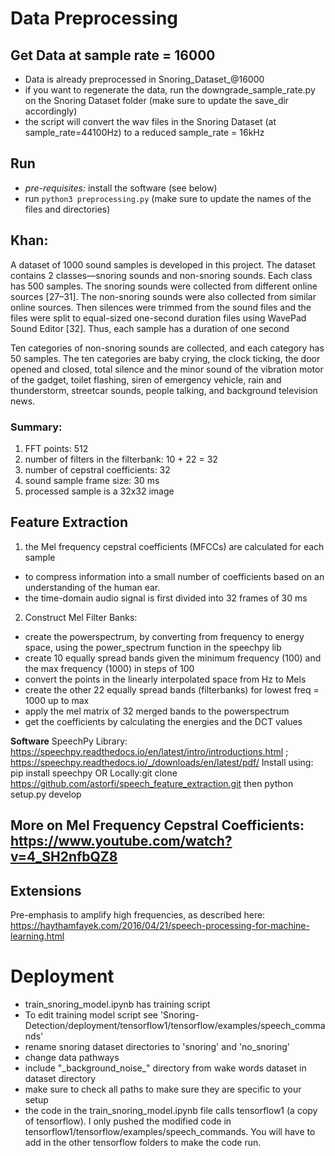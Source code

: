 # Data Preprocessing 

## Get Data at sample rate = 16000
- Data is already preprocessed in Snoring_Dataset_@16000
- if you want to regenerate the data, run the downgrade_sample_rate.py on the Snoring Dataset folder (make sure to update the save_dir accordingly)
- the script will convert the wav files in the Snoring Dataset (at sample_rate=44100Hz) to a reduced sample_rate = 16kHz 



## Run 
 - *pre-requisites:* install the software (see below)
 - run `python3 preprocessing.py` (make sure to update the names of the files and directories)

## Khan: 
A dataset of 1000 sound samples is developed in this project. The dataset contains 2 classes—snoring
sounds and non-snoring sounds. Each class has 500 samples. The snoring sounds were collected from
different online sources [27–31]. The non-snoring sounds were also collected from similar online sources.
Then silences were trimmed from the sound files and the files were split to equal-sized one-second
duration files using WavePad Sound Editor [32]. Thus, each sample has a duration of one second

Ten categories of non-snoring sounds are collected, and each category has
50 samples. The ten categories are baby crying, the clock ticking, the door opened and closed, total
silence and the minor sound of the vibration motor of the gadget, toilet flashing, siren of emergency
vehicle, rain and thunderstorm, streetcar sounds, people talking, and background television news.

### Summary: 
1. FFT points: 512
2. number of filters in the filterbank: 10 + 22 = 32
3. number of cepstral coefficients: 32
4. sound sample frame size: 30 ms 
5. processed sample is a 32x32 image 


## Feature Extraction
1. the Mel frequency cepstral coefficients (MFCCs) are calculated for each sample
 - to compress information into a small number of coefficients based on an understanding of the human
ear.
 - the time-domain audio signal is first divided into 32 frames of 30 ms

2. Construct Mel Filter Banks: 
 - create the powerspectrum, by converting from frequency to energy space, using the power_spectrum function in the speechpy lib
 - create 10 equally spread bands given the minimum frequency (100) and the max frequency (1000) in steps of 100
 - convert the points in the linearly interpolated space from Hz to Mels 
 - create the other 22 equally spread bands (filterbanks) for lowest freq = 1000 up to max 
 - apply the mel matrix of 32 merged bands to the powerspectrum 
 - get the coefficients by calculating the energies and the DCT values


**Software**
 SpeechPy Library: https://speechpy.readthedocs.io/en/latest/intro/introductions.html ; https://speechpy.readthedocs.io/_/downloads/en/latest/pdf/
 Install using: pip install speechpy 
 OR 
 Locally:git clone https://github.com/astorfi/speech_feature_extraction.git then python setup.py develop

## More on Mel Frequency Cepstral Coefficients: https://www.youtube.com/watch?v=4_SH2nfbQZ8
 

 ## Extensions 
 Pre-emphasis to amplify high frequencies, as described here: https://haythamfayek.com/2016/04/21/speech-processing-for-machine-learning.html

# Deployment
- train_snoring_model.ipynb has training script 
- To edit training model script see 'Snoring-Detection/deployment/tensorflow1/tensorflow/examples/speech_commands'
- rename snoring dataset directories to 'snoring' and 'no_snoring' 
- change data pathways 
- include "\_background_noise\_" directory from wake words dataset in dataset directory 
- make sure to check all paths to make sure they are specific to your setup 
- the code in the train_snoring_model.ipynb file calls tensorflow1 (a copy of tensorflow). I only pushed the modified code in tensorflow1/tensorflow/examples/speech_commands. You will have to add in the other tensorflow folders to make the code run. 



